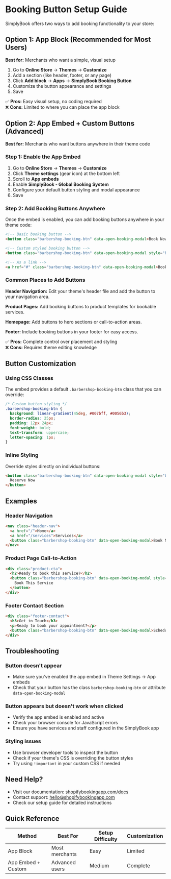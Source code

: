 # Booking Button Setup Guide

SimplyBook offers two ways to add booking functionality to your store:

## Option 1: App Block (Recommended for Most Users)

**Best for:** Merchants who want a simple, visual setup

1. Go to **Online Store** → **Themes** → **Customize**
2. Add a section (like header, footer, or any page)
3. Click **Add block** → **Apps** → **SimplyBook Booking Button**
4. Customize the button appearance and settings
5. Save

✅ **Pros:** Easy visual setup, no coding required  
❌ **Cons:** Limited to where you can place the app block

## Option 2: App Embed + Custom Buttons (Advanced)

**Best for:** Merchants who want buttons anywhere in their theme code

### Step 1: Enable the App Embed

1. Go to **Online Store** → **Themes** → **Customize**
2. Click **Theme settings** (gear icon) at the bottom left
3. Scroll to **App embeds**
4. Enable **SimplyBook - Global Booking System**
5. Configure your default button styling and modal appearance
6. Save

### Step 2: Add Booking Buttons Anywhere

Once the embed is enabled, you can add booking buttons anywhere in your theme code:

```html
<!-- Basic booking button -->
<button class="barbershop-booking-btn" data-open-booking-modal>Book Now</button>

<!-- Custom styled booking button -->
<button class="barbershop-booking-btn" data-open-booking-modal style="background: #007bff; padding: 15px 30px;">Schedule Appointment</button>

<!-- As a link -->
<a href="#" class="barbershop-booking-btn" data-open-booking-modal>Book Your Service</a>
```

### Common Places to Add Buttons

**Header Navigation:**
Edit your theme's header file and add the button to your navigation area.

**Product Pages:**
Add booking buttons to product templates for bookable services.

**Homepage:**
Add buttons to hero sections or call-to-action areas.

**Footer:**
Include booking buttons in your footer for easy access.

✅ **Pros:** Complete control over placement and styling  
❌ **Cons:** Requires theme editing knowledge

## Button Customization

### Using CSS Classes

The embed provides a default `.barbershop-booking-btn` class that you can override:

```css
/* Custom button styling */
.barbershop-booking-btn {
  background: linear-gradient(45deg, #007bff, #0056b3);
  border-radius: 25px;
  padding: 12px 24px;
  font-weight: bold;
  text-transform: uppercase;
  letter-spacing: 1px;
}
```

### Inline Styling

Override styles directly on individual buttons:

```html
<button class="barbershop-booking-btn" data-open-booking-modal style="background: #28a745; color: white; border-radius: 8px;">
  Reserve Now
</button>
```

## Examples

### Header Navigation
```html
<nav class="header-nav">
  <a href="/">Home</a>
  <a href="/services">Services</a>
  <button class="barbershop-booking-btn" data-open-booking-modal>Book Now</button>
</nav>
```

### Product Page Call-to-Action
```html
<div class="product-cta">
  <h2>Ready to book this service?</h2>
  <button class="barbershop-booking-btn" data-open-booking-modal style="background: #dc3545; padding: 20px 40px; font-size: 18px;">
    Book This Service
  </button>
</div>
```

### Footer Contact Section
```html
<div class="footer-contact">
  <h3>Get in Touch</h3>
  <p>Ready to book your appointment?</p>
  <button class="barbershop-booking-btn" data-open-booking-modal>Schedule Now</button>
</div>
```

## Troubleshooting

### Button doesn't appear
- Make sure you've enabled the app embed in Theme Settings → App embeds
- Check that your button has the class `barbershop-booking-btn` or attribute `data-open-booking-modal`

### Button appears but doesn't work when clicked
- Verify the app embed is enabled and active
- Check your browser console for JavaScript errors
- Ensure you have services and staff configured in the SimplyBook app

### Styling issues
- Use browser developer tools to inspect the button
- Check if your theme's CSS is overriding the button styles
- Try using `!important` in your custom CSS if needed

## Need Help?

- Visit our documentation: [shopifybookingapp.com/docs](https://shopifybookingapp.com/docs)
- Contact support: hello@shopifybookingapp.com
- Check our setup guide for detailed instructions

## Quick Reference

| Method | Best For | Setup Difficulty | Customization |
|--------|----------|------------------|---------------|
| App Block | Most merchants | Easy | Limited |
| App Embed + Custom | Advanced users | Medium | Complete |
